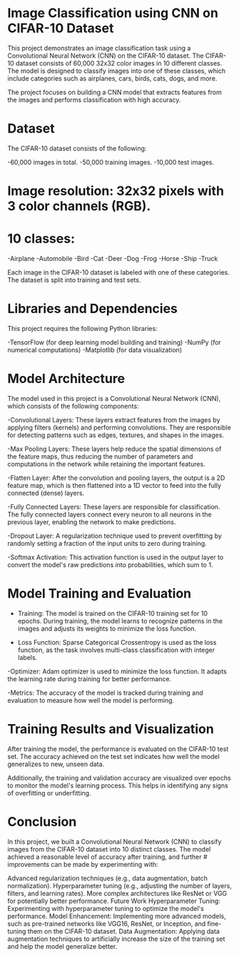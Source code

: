 
# Image Classification using CNN on CIFAR-10 Dataset
This project demonstrates an image classification task using a Convolutional Neural Network (CNN) on the CIFAR-10 dataset. The CIFAR-10 dataset consists of 60,000 32x32 color images in 10 different classes. The model is designed to classify images into one of these classes, which include categories such as airplanes, cars, birds, cats, dogs, and more.

The project focuses on building a CNN model that extracts features from the images and performs classification with high accuracy.

# Dataset
The CIFAR-10 dataset consists of the following:

-60,000 images in total.
-50,000 training images.
-10,000 test images.

# Image resolution: 32x32 pixels with 3 color channels (RGB).
# 10 classes:
-Airplane
-Automobile
-Bird
-Cat
-Deer
-Dog
-Frog
-Horse
-Ship
-Truck

Each image in the CIFAR-10 dataset is labeled with one of these categories. The dataset is split into training and test sets.

# Libraries and Dependencies
This project requires the following Python libraries:

-TensorFlow (for deep learning model building and training)
-NumPy (for numerical computations)
-Matplotlib (for data visualization)

# Model Architecture

The model used in this project is a Convolutional Neural Network (CNN), which consists of the following components:

-Convolutional Layers: These layers extract features from the images by applying filters (kernels) and performing convolutions. They are responsible for detecting patterns such as edges, textures, and shapes in the images.

-Max Pooling Layers: These layers help reduce the spatial dimensions of the feature maps, thus reducing the number of parameters and computations in the network while retaining the important features.

-Flatten Layer: After the convolution and pooling layers, the output is a 2D feature map, which is then flattened into a 1D vector to feed into the fully connected (dense) layers.

-Fully Connected Layers: These layers are responsible for classification. The fully connected layers connect every neuron to all neurons in the previous layer, enabling the network to make predictions.

-Dropout Layer: A regularization technique used to prevent overfitting by randomly setting a fraction of the input units to zero during training.

-Softmax Activation: This activation function is used in the output layer to convert the model's raw predictions into probabilities, which sum to 1.

# Model Training and Evaluation
- Training: The model is trained on the CIFAR-10 training set for 10 epochs. During training, the model learns to recognize patterns in the images and adjusts its weights to minimize the loss function.

- Loss Function: Sparse Categorical Crossentropy is used as the loss function, as the task involves multi-class classification with integer labels.

-Optimizer: Adam optimizer is used to minimize the loss function. It adapts the learning rate during training for better performance.

-Metrics: The accuracy of the model is tracked during training and evaluation to measure how well the model is performing.

# Training Results and Visualization
After training the model, the performance is evaluated on the CIFAR-10 test set. The accuracy achieved on the test set indicates how well the model generalizes to new, unseen data.

Additionally, the training and validation accuracy are visualized over epochs to monitor the model's learning process. This helps in identifying any signs of overfitting or underfitting.

# Conclusion
In this project, we built a Convolutional Neural Network (CNN) to classify images from the CIFAR-10 dataset into 10 distinct classes. The model achieved a reasonable level of accuracy after training, and further # improvements can be made by experimenting with:

Advanced regularization techniques (e.g., data augmentation, batch normalization).
Hyperparameter tuning (e.g., adjusting the number of layers, filters, and learning rates).
More complex architectures like ResNet or VGG for potentially better performance.
Future Work
Hyperparameter Tuning: Experimenting with hyperparameter tuning to optimize the model's performance.
Model Enhancement: Implementing more advanced models, such as pre-trained networks like VGG16, ResNet, or Inception, and fine-tuning them on the CIFAR-10 dataset.
Data Augmentation: Applying data augmentation techniques to artificially increase the size of the training set and help the model generalize better.
